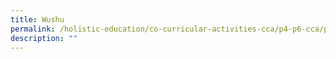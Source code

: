 ```yaml
---
title: Wushu
permalink: /holistic-education/co-curricular-activities-cca/p4-p6-cca/physical/wushu
description: ""
---
```

